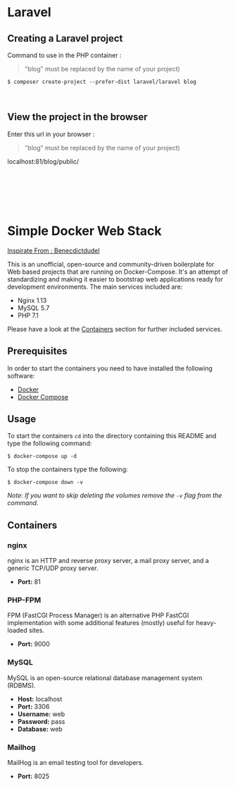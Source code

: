 # Laravel

  

## Creating a Laravel project

Command to use in the PHP container : 
> "blog" must be replaced by the name of your project)

```shell
$ composer create-project --prefer-dist laravel/laravel blog
```


&nbsp;
## View the project in the browser

Enter this url in your browser :
> "blog" must be replaced by the name of your project)

localhost:81/blog/public/



&nbsp;

&nbsp;

&nbsp;
# Simple Docker Web Stack

[Inspirate From : Benecdictdudel](https://github.com/benedictdudel/simple-docker-web-stack)

This is an unofficial, open-source and community-driven boilerplate for Web
based projects that are running on Docker-Compose. It's an attempt of
standardizing and making it easier to bootstrap web applications ready for
development environments. The main services included are:

- Nginx 1.13
- MySQL 5.7
- PHP 7.1

Please have a look at the [Containers](#Containers) section for further
included services.

## Prerequisites

In order to start the containers you need to have installed the following
software:

- [Docker](https://docs.docker.com/engine/installation/)
- [Docker Compose](https://docs.docker.com/compose/install/)

## Usage

To start the containers `cd` into the directory containing this README and
type the following command:

```shell
$ docker-compose up -d
```

To stop the containers type the following:

```shell
$ docker-compose down -v
```

*Note: If you want to skip deleting the volumes remove the `-v` flag from
the command.*

## Containers

### nginx

nginx is an HTTP and reverse proxy server, a mail proxy server, and a generic
TCP/UDP proxy server.

- **Port:** 81

### PHP-FPM

FPM (FastCGI Process Manager) is an alternative PHP FastCGI implementation
with some additional features (mostly) useful for heavy-loaded sites.

- **Port:** 9000

### MySQL

MySQL is an open-source relational database management system (RDBMS).

- **Host:** localhost
- **Port:** 3306
- **Username:** web
- **Password:** pass
- **Database:** web

### Mailhog

MailHog is an email testing tool for developers.

- **Port:** 8025




